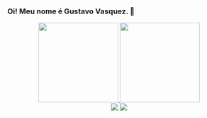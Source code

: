### Oi! Meu nome é Gustavo Vasquez. 👋

<div align="center">
  <a href="https://github.com/Tafuso">
  <img height="180em" src="https://github-readme-stats.vercel.app/api?username=Tafuso&show_icons=true&theme=dark&include_all_commits=true&count_private=true"/>
  <img height="180em" src="https://github-readme-stats.vercel.app/api/top-langs/?username=Tafuso&layout=compact&langs_count=7&theme=dark"/>
</div>

 <div align="center">
<a href = "mailto:gustavovasquez2002@gmail.com"><img src="https://img.shields.io/badge/-Gmail-%23333?style=for-the-badge&logo=gmail&logoColor=white" target="_blank"></a>
<a href="https://www.instagram.com/vasquez.gustavoo/" target="_blank"><img src="https://img.shields.io/badge/-Instagram-%23E4405F?style=for-the-badge&logo=instagram&logoColor=white" target="_blank"></a>
  </div>
